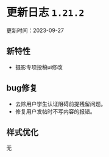 # 更新日志 `1.21.2`

更新时间：2023-09-27

## 新特性

- 摄影专项投稿ui修改

## bug修复

- 去除用户学生认证阻碍前提残留问题。
- 修复用户发帖时不写内容的报错。

## 样式优化

无